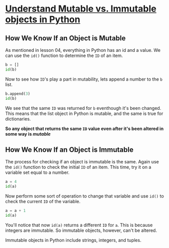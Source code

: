 # [Understand Mutable vs. Immutable objects in Python](https://egghead.io/lessons/python-understand-mutable-vs-immutable-objects-in-python)

## How We Know If an Object is Mutable

As mentioned in lesson 04, everything in Python has an id and a value. We can use the `id()` function to determine the `ID` of an item.

```python
b = []
id(b)
```

Now to see how `ID`'s play a part in mutability, lets append a number to the `b` list. 

```python
b.append(3)
id(b)
```

We see that the same `ID` was returned for `b` eventhough it's been changed. This means that the list object in Python is mutable, and the same is true for dictionaries.

**So any object that returns the same `ID` value even after it's been altered in some way is *mutable***

## How We Know If an Object is Immutable

The process for checking if an object is immutable is the same. Again use the `id()` function to check the initial `ID` of an item. This time, try it on a variable set equal to a number.

```python
a = 4
id(a)
```

Now perform some sort of operation to change that variable and use `id()` to check the current `ID` of the variable.

```python
a = a + 1
id(a)
```

You'll notice that now `id(a)` returns a different `ID` for `a`. This is because integers are immutable. So immutable objects, however, can't be altered.

Immutable objects in Python include strings, integers, and tuples.
